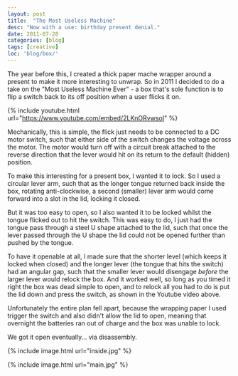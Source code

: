 ```yaml
---
layout: post
title:  "The Most Useless Machine"
desc: "Now with a use: birthday present denial."
date: 2011-07-28
categories: [blog]
tags: [creative]
loc: 'blog/box/'
---
```


The year before this, I created a thick paper mache wrapper around a present to make it more
interesting to unwrap. So in 2011 I decided to do a take on the "Most Useless Machine Ever" -
a box that's sole function is to flip a switch back to its off position when a user flicks it on.

{% include youtube.html url="https://www.youtube.com/embed/2LKnORvwsoI"  %}


Mechanically, this is simple, the flick just needs to be connected to a DC motor switch, such that
either side of the switch changes the voltage across the motor. The motor would turn off with a circuit break
attached to the reverse direction that the lever would hit on its return to the default (hidden) position.

To make this interesting for a present box, I wanted it to lock. So I used a circular lever arm, such that as
the longer tongue returned back inside the box, rotating anti-clockwise, a second (smaller) lever arm would come
forward into a slot in the lid, locking it closed.

But it was too easy to open, so I also wanted it to be locked whilst the tongue flicked out to hit the switch.
This was easy to do, I just had the tongue pass through a steel U shape attached to the lid, such that once
the lever passed through the U shape the lid could not be opened further than pushed by the tongue.

To have it openable at all, I made sure that the shorter level (which keeps it locked when closed) and the
longer lever (the tongue that hits the switch) had an angular gap, such that the smaller lever would disengage
*before* the larger lever would relock the box. And it worked well, so long as you timed it right the box
was dead simple to open, and to relock all you had to do is put the lid down and press the switch, as
shown in the Youtube video above.

Unfortunately the entire plan fell apart, because the wrapping paper I used trigger the switch and also
didn't allow the lid to open, meaning that overnight the batteries ran out of charge and the box was unable to lock.

We got it open eventually... via disassembly.

{% include image.html url="inside.jpg"  %}

{% include image.html url="main.jpg"  %}

